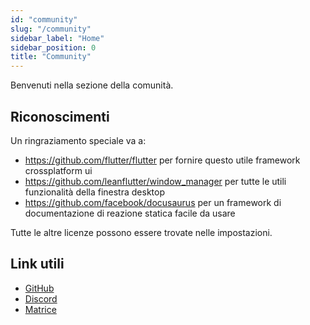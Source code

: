 ```yaml
---
id: "community"
slug: "/community"
sidebar_label: "Home"
sidebar_position: 0
title: "Community"
---
```


Benvenuti nella sezione della comunità.

## Riconoscimenti

Un ringraziamento speciale va a:

* <https://github.com/flutter/flutter> per fornire questo utile framework crossplatform ui
* <https://github.com/leanflutter/window_manager> per tutte le utili funzionalità della finestra desktop
* <https://github.com/facebook/docusaurus> per un framework di documentazione di reazione statica facile da usare

Tutte le altre licenze possono essere trovate nelle impostazioni.

## Link utili

* [GitHub](https://github.com/LinwoodCloud/Flow)
* [Discord](https://go.linwood.dev/discord)
* [Matrice](https://go.linwood.dev/matrix)
